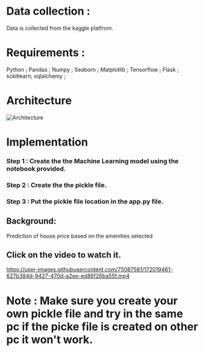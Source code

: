 # Data collection :

Data is collected from the kaggle platfrom.


# Requirements :

Python ;
Pandas ;
Numpy ;
Seaborn ;
Matplotlib ;
Tensorflow  ;
Flask ;
sckitlearn;
sqlalchemy ;

# Architecture
![Architecture](https://user-images.githubusercontent.com/75087581/175669121-98ed22b0-25fa-4e4c-a686-6563e8aaab60.PNG)

# Implementation
### Step 1 : Create the the Machine Learning model using the notebook provided.
### Step 2 : Create the the pickle file.
### Step 3 : Put the pickle file location in the app.py file.


## Background:

Prediction of house price based on the amenities selected 




## Click on the video to watch it.
https://user-images.githubusercontent.com/75087581/172019461-627b384d-9427-470d-a2ee-ed86f26ba55f.mp4

# Note : Make sure you create your own pickle file and try in the same pc if the picke file is created on other pc it won't work.
